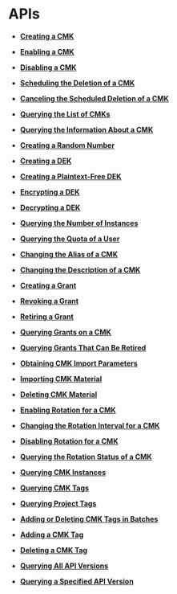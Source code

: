 # APIs<a name="kms_02_0010"></a>

-   **[Creating a CMK](creating-a-cmk.md)**  

-   **[Enabling a CMK](enabling-a-cmk.md)**  

-   **[Disabling a CMK](disabling-a-cmk.md)**  

-   **[Scheduling the Deletion of a CMK](scheduling-the-deletion-of-a-cmk.md)**  

-   **[Canceling the Scheduled Deletion of a CMK](canceling-the-scheduled-deletion-of-a-cmk.md)**  

-   **[Querying the List of CMKs](querying-the-list-of-cmks.md)**  

-   **[Querying the Information About a CMK](querying-the-information-about-a-cmk.md)**  

-   **[Creating a Random Number](creating-a-random-number.md)**  

-   **[Creating a DEK](creating-a-dek.md)**  

-   **[Creating a Plaintext-Free DEK](creating-a-plaintext-free-dek.md)**  

-   **[Encrypting a DEK](encrypting-a-dek.md)**  

-   **[Decrypting a DEK](decrypting-a-dek.md)**  

-   **[Querying the Number of Instances](querying-the-number-of-instances.md)**  

-   **[Querying the Quota of a User](querying-the-quota-of-a-user.md)**  

-   **[Changing the Alias of a CMK](changing-the-alias-of-a-cmk.md)**  

-   **[Changing the Description of a CMK](changing-the-description-of-a-cmk.md)**  

-   **[Creating a Grant](creating-a-grant.md)**  

-   **[Revoking a Grant](revoking-a-grant.md)**  

-   **[Retiring a Grant](retiring-a-grant.md)**  

-   **[Querying Grants on a CMK](querying-grants-on-a-cmk.md)**  

-   **[Querying Grants That Can Be Retired](querying-grants-that-can-be-retired.md)**  

-   **[Obtaining CMK Import Parameters](obtaining-cmk-import-parameters.md)**  

-   **[Importing CMK Material](importing-cmk-material.md)**  

-   **[Deleting CMK Material](deleting-cmk-material.md)**  

-   **[Enabling Rotation for a CMK](enabling-rotation-for-a-cmk.md)**  

-   **[Changing the Rotation Interval for a CMK](changing-the-rotation-interval-for-a-cmk.md)**  

-   **[Disabling Rotation for a CMK](disabling-rotation-for-a-cmk.md)**  

-   **[Querying the Rotation Status of a CMK](querying-the-rotation-status-of-a-cmk.md)**  

-   **[Querying CMK Instances](querying-cmk-instances.md)**  

-   **[Querying CMK Tags](querying-cmk-tags.md)**  

-   **[Querying Project Tags](querying-project-tags.md)**  

-   **[Adding or Deleting CMK Tags in Batches](adding-or-deleting-cmk-tags-in-batches.md)**  

-   **[Adding a CMK Tag](adding-a-cmk-tag.md)**  

-   **[Deleting a CMK Tag](deleting-a-cmk-tag.md)**  

-   **[Querying All API Versions](querying-all-api-versions.md)**  

-   **[Querying a Specified API Version](querying-a-specified-api-version.md)**  


